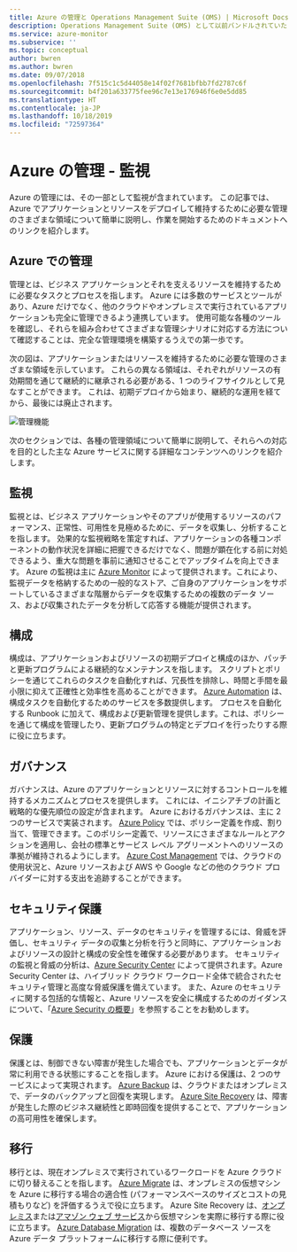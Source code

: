 ```yaml
---
title: Azure の管理と Operations Management Suite (OMS) | Microsoft Docs
description: Operations Management Suite (OMS) として以前バンドルされていた Azure 管理ツールに関するコンテンツへのリンクを含む、Azure のアプリケーションおよびリソースの管理の領域の概要。
ms.service: azure-monitor
ms.subservice: ''
ms.topic: conceptual
author: bwren
ms.author: bwren
ms.date: 09/07/2018
ms.openlocfilehash: 7f515c1c5d44058e14f02f7681bfbb7fd2787c6f
ms.sourcegitcommit: b4f201a633775fee96c7e13e176946f6e0e5dd85
ms.translationtype: HT
ms.contentlocale: ja-JP
ms.lasthandoff: 10/18/2019
ms.locfileid: "72597364"
---
```

# <a name="azure-management---monitoring"></a>Azure の管理 - 監視

Azure の管理には、その一部として監視が含まれています。  この記事では、Azure でアプリケーションとリソースをデプロイして維持するために必要な管理のさまざまな領域について簡単に説明し、作業を開始するためのドキュメントへのリンクを紹介します。

## <a name="management-in-azure"></a>Azure での管理

管理とは、ビジネス アプリケーションとそれを支えるリソースを維持するために必要なタスクとプロセスを指します。  Azure には多数のサービスとツールがあり、Azure だけでなく、他のクラウドやオンプレミスで実行されているアプリケーションも完全に管理できるよう連携しています。  使用可能な各種のツールを確認し、それらを組み合わせてさまざまな管理シナリオに対応する方法について確認することは、完全な管理環境を構築するうえでの第一歩です。

次の図は、アプリケーションまたはリソースを維持するために必要な管理のさまざまな領域を示しています。  これらの異なる領域は、それぞれがリソースの有効期間を通じて継続的に継承される必要がある、1 つのライフサイクルとして見なすことができます。  これは、初期デプロイから始まり、継続的な運用を経てから、最後には廃止されます。

![管理機能](media/management-overview/management-capabilities.png)


次のセクションでは、各種の管理領域について簡単に説明して、それらへの対応を目的とした主な Azure サービスに関する詳細なコンテンツへのリンクを紹介します。

## <a name="monitor"></a>監視
監視とは、ビジネス アプリケーションやそのアプリが使用するリソースのパフォーマンス、正常性、可用性を見極めるために、データを収集し、分析することを指します。 効果的な監視戦略を策定すれば、アプリケーションの各種コンポーネントの動作状況を詳細に把握できるだけでなく、問題が顕在化する前に対処できるよう、重大な問題を事前に通知させることでアップタイムを向上できます。 Azure の監視は主に [Azure Monitor](../azure-monitor/overview.md) によって提供されます。これにより、監視データを格納するための一般的なストア、ご自身のアプリケーションをサポートしているさまざまな階層からデータを収集するための複数のデータ ソース、および収集されたデータを分析して応答する機能が提供されます。

## <a name="configure"></a>構成
構成は、アプリケーションおよびリソースの初期デプロイと構成のほか、パッチと更新プログラムによる継続的なメンテナンスを指します。  スクリプトとポリシーを通じてこれらのタスクを自動化すれば、冗長性を排除し、時間と手間を最小限に抑えて正確性と効率性を高めることができます。  [Azure Automation](../automation/automation-intro.md) は、構成タスクを自動化するためのサービスを多数提供します。  プロセスを自動化する Runbook に加えて、構成および更新管理を提供します。これは、ポリシーを通じて構成を管理したり、更新プログラムの特定とデプロイを行ったりする際に役に立ちます。

## <a name="govern"></a>ガバナンス
ガバナンスは、Azure のアプリケーションとリソースに対するコントロールを維持するメカニズムとプロセスを提供します。  これには、イニシアチブの計画と戦略的な優先順位の設定が含まれます。  Azure におけるガバナンスは、主に 2 つのサービスで実装されます。  [Azure Policy](../governance/policy/overview.md) では、ポリシー定義を作成、割り当て、管理できます。このポリシー定義で、リソースにさまざまなルールとアクションを適用し、会社の標準とサービス レベル アグリーメントへのリソースの準拠が維持されるようにします。 [Azure Cost Management](../cost-management/overview-cost-mgt.md) では、クラウドの使用状況と、Azure リソースおよび AWS や Google などの他のクラウド プロバイダーに対する支出を追跡することができます。

## <a name="secure"></a>セキュリティ保護
アプリケーション、リソース、データのセキュリティを管理するには、脅威を評価し、セキュリティ データの収集と分析を行うと同時に、アプリケーションおよびリソースの設計と構成の安全性を確保する必要があります。  セキュリティの監視と脅威の分析は、[Azure Security Center](../security-center/security-center-intro.md) によって提供されます。Azure Security Center は、ハイブリッド クラウド ワークロード全体で統合されたセキュリティ管理と高度な脅威保護を備えています。  また、Azure のセキュリティに関する包括的な情報と、Azure リソースを安全に構成するためのガイダンスについて、「[Azure Security の概要](../security/fundamentals/overview.md)」を参照することをお勧めします。


## <a name="protect"></a>保護
保護とは、制御できない障害が発生した場合でも、アプリケーションとデータが常に利用できる状態にすることを指します。  Azure における保護は、2 つのサービスによって実現されます。  [Azure Backup](../backup/backup-introduction-to-azure-backup.md) は、クラウドまたはオンプレミスで、データのバックアップと回復を実現します。    [Azure Site Recovery](../site-recovery/site-recovery-overview.md) は、障害が発生した際のビジネス継続性と即時回復を提供することで、アプリケーションの高可用性を確保します。

## <a name="migrate"></a>移行 
移行とは、現在オンプレミスで実行されているワークロードを Azure クラウドに切り替えることを指します。  [Azure Migrate](../migrate/migrate-overview.md) は、オンプレミスの仮想マシンを Azure に移行する場合の適合性 (パフォーマンスベースのサイズとコストの見積もりなど) を評価するうえで役に立ちます。  Azure Site Recovery は、[オンプレミス](../site-recovery/migrate-tutorial-on-premises-azure.md)または[アマゾン ウェブ サービス](../site-recovery/migrate-tutorial-aws-azure.md)から仮想マシンを実際に移行する際に役に立ちます。  [Azure Database Migration](../dms/dms-overview.md) は、複数のデータベース ソースを Azure データ プラットフォームに移行する際に便利です。

